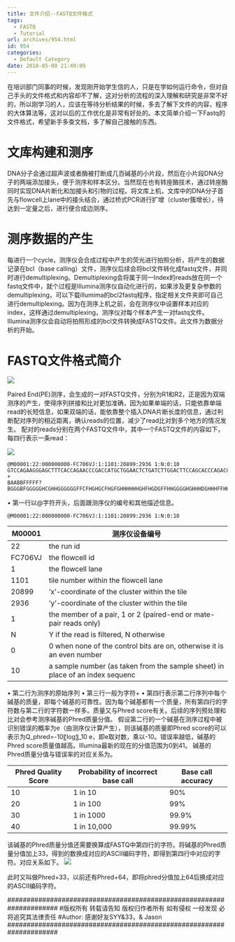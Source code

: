 ```yaml
---
title: 文件介绍--FASTQ文件格式
tags:
  - FASTQ
  - Tutorial
url: archives/954.html
id: 954
categories:
  - Default Category
date: 2018-05-08 21:49:09
---
```



在培训部门同事的时候，发现刚开始学生信的人，只是在学如何运行命令，但对自己手头的文件格式和内容却不了解，这对分析的流程的深入理解和研究是非常不好的，所以刚学习的人，应该在等待分析结果的时候，多去了解下文件的内容，程序的大体算法等，这对以后的工作优化是非常有好处的。本文简单介绍一下Fastq的文件格式，希望新手多查文档，多了解自己接触的东西。

# 文库构建和测序

DNA分子会通过超声波或者酶被打断成几百碱基的小片段，然后在小片段DNA分子的两端添加接头，便于测序和样本区分。当然现在也有转座酶技术，通过转座酶同时实现DNA片断化和加接头和引物的过程。将文库上机，文库中的DNA分子首先与flowcell上lane中的接头结合，通过桥式PCR进行扩增（cluster簇增长），待达到一定量之后，进行便合成边测序。

# 测序数据的产生

每进行一个cycle，测序仪会合成过程中产生的荧光进行拍照分析，将产生的数据记录在bcl（base calling）文件，测序仪后续会将bcl文件转化成fastq文件，并同时进行demultiplexing。Demultiplexing会将属于同一Index的reads放在同一个fastq文件中，就个过程是Illumina测序仪自动化进行的，如果涉及更复杂参数的demultiplexing，可以下载illumima的bcl2fastq程序，指定相关文件夹即可自己进行demultiplexing。因为在测序上机之前，会在测序仪中设置样本对应的index，这样通过demultiplexing，测序仪对每个样本产生一对fastq文件。Illumina测序仪会自动将拍照形成的bcl文件转换成FASTQ文件。此文件为数据分析的开始。

# FASTQ文件格式简介

![](/wp/f4w/2020/2018-05-08-FASTQ1.png) 

Paired End(PE)测序，会生成的一对FASTQ文件，分别为R1和R2，正是因为双端测序的产生，使得序列拼接和比对更加准确，因为如果单端的话，只能依靠单端read的长短信息，如果双端的话，能依靠整个插入DNA片断长度的信息，通过判断配对序列的相近距离，确认reads的位置，减少了read比对到多个地方的情况发生。
配对的reads分别在两个FASTQ文件中，其中一个FASTQ文件的内容如下，每四行表示一条read：

![](/wp/f4w/2020/2018-05-08-FASTQ2.png) 

<!--more-->

```
@M00001:22:000000000-FC706VJ:1:1101:20899:2936 1:N:0:10
GTCCAGAAGGGAGCTTTCACCAGAACCCGACCATGCTGGAACTCTGATCTTGGACTTCCAGCACCCAGACCTGTGAGAAATAAATTTCCGTTGCCCCCTAGTTTATGGTAATTTGTTATAGCAGCCCAAACGAACGAAGACAATTGTATA
+
BAABBFFFFF?BGGGBFGGGGGHCGHHGGGGGGFFCFHGHGCFHGFGHHHHHHGHFHGDGFFHHGGGGHGHHHDGHHHFFHHHGHHFG4EHHGCFFFGGGGFHFFHHFEGHHFHGGHHFHHHHF2GGHHHGGEEFCFGGDHG/\F2DFFBG
```


•	第一行以@字符开头，后面跟测序仪的编号和其他描述信息。

```
@M00001:22:000000000-FC706VJ:1:1101:20899:2936 1:N:0:10
```



| M00001  |   测序仪设备编号                                                                  |
|---------|-----------------------------------------------------------------------------------|
| 22      |   the run id                                                                      |
| FC706VJ |   the flowcell   id                                                               |
| 1       |   the flowcell   lane                                                             |
| 1101    |   tile number   within the flowcell lane                                          |
| 20899   |   ’x’-coordinate   of the cluster within the tile                                 |
| 2936    |   ’y’-coordinate   of the cluster within the tile                                 |
| 1       |   the member of a pair, 1 or 2 (paired-end or mate-pair reads   only)             |
| N       |   Y if the read is filtered, N otherwise                                          |
| 0       |   0 when none of the control bits are on, otherwise it is an even   number        |
| 10      |   a sample number (as taken from the sample sheet) in place of an   index sequenc |


•	第二行为测序的原始序列
•	第三行一般为字符+
•	第四行表示第二行序列中每个碱基的质量，即每个碱基的可靠性。因为每个碱基都有一个质量，所有第四行的字符数与第二行的字符数一样多。质量又与Phred score有关。后续的序列预处理和比对会参考测序碱基的Phred质量分值。
假设第二行的一个碱基在测序过程中被识别错误的概率为e（由测序仪计算产生），则该碱基的质量即Phred score的可以表示为Q_phred=-10〖log〗\_10 e，即e取对数，乘以-10。错误率越低，碱基的Phred score质量值越高。IlIumina最新的现在的分值范围为0到41。
碱基的Phred质量分值与错误率的对应关系为。

| Phred Quality Score |   Probability of   incorrect base call    |   Base call   accuracy    |
|---------------------|-------------------------------------------|---------------------------|
| 10                  |   1 in 10                                 |   90%                     |
| 20                  |   1 in 100                                |   99%                     |
| 30                  |   1 in 1000                               |   99.9%                   |
| 40                  |   1 in 10,000                             |   99.99%                  |

该碱基的Phred质量分值还需要换算成FASTQ中第四行的字符。将碱基的Phred质量分值加上33，得到的数换成对应的ASCII编码字符，即得到第四行中对应的字符。对应关系如下。
![](/wp/f4w/2020/2018-05-08-FASTQ3.png)

此时又叫做Phred+33，以前还有Phred+64，即将phred分值加上64后换成对应的ASCII编码字符。

#####################################################################
#版权所有 转载请告知 版权归作者所有 如有侵权 一经发现 必将追究其法律责任
#Author: 感谢好友SYY&33，& Jason
#####################################################################